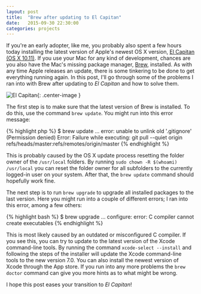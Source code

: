 ```yaml
---
layout: post
title:  "Brew after updating to El Capitan"
date:   2015-09-30 22:30:00
categories: projects
---
```


If you're an early adopter, like me, you probably also spent a few hours today installing the latest version of Apple's newest OS X version, [El Capitan (OS X 10.11)](https://www.apple.com/osx/). If you use your Mac for any kind of development, chances are you also have the Mac's missing package manager, [Brew](http://brew.sh/), installed. As with any time Apple releases an update, there is some tinkering to be done to get everything running again. In this post, I'll go through some of the problems I ran into with Brew after updating to *El Capitan* and how to solve them.

![El Capitan]({{site.url}}/assets/elcapitan.png){: .center-image }

The first step is to make sure that the latest version of Brew is installed. To do this, use the command `brew update`. You might run into this error message:

{% highlight php %}
$ brew update
...
error: unable to unlink old '.gitignore' (Permission denied)
Error: Failure while executing: git pull --quiet origin refs/heads/master:refs/remotes/origin/master
{% endhighlight %}

This is probably caused by the OS X update process resetting the folder owner of the `/usr/local` folders. By running `sudo chown -R $(whoami) /usr/local` you can reset the folder owner for all subfolders to the currently logged-in user on your system. After that, the `brew update` command should hopefully work fine.

The next step is to run `brew upgrade` to upgrade all installed packages to the last version. Here you might run into a couple of different errors; I ran into this error, among a few others:

{% highlight bash %}
$ brew upgrade
...
configure: error: C compiler cannot create executables
{% endhighlight %}

This is most likely caused by an outdated or misconfigured C compiler. If you see this, you can try to update to the latest version of the Xcode command-line tools. By running the command `xcode-select --install` and following the steps of the installer will update the Xcode command-line tools to the new version 7.0. You can also install the newest version of Xcode through the App store. If you run into any more problems the `brew doctor` command can give you more hints as to what might be wrong.

I hope this post eases your transition to *El Capitan*!
